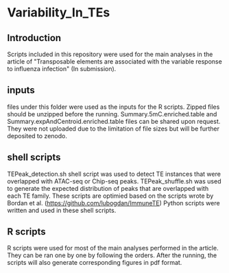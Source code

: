 # Variability_In_TEs

## Introduction
Scripts included in this repository were used for the main analyses in the article of "Transposable elements are associated with the variable response to influenza infection" (In submission).

## inputs
files under this folder were used as the inputs for the R scripts. Zipped files should be unzipped before the running. Summary.5mC.enriched.table and Summary.expAndCentroid.enriched.table files can be shared upon request. They were not uploaded due to the limitation of file sizes but will be further deposited to zenodo.

## shell scripts
TEPeak_detection.sh shell script was used to detect TE instances that were overlapped with ATAC-seq or Chip-seq peaks. 
TEPeak_shuffle.sh was used to generate the expected distribution of peaks that are overlapped with each TE family.
These scripts are optimied based on the scripts wrote by Bordan et al. (https://github.com/lubogdan/ImmuneTE) Python scripts were written and used in these shell scripts. 

## R scripts
R scripts were used for most of the main analyses performed in the article. They can be ran one by one by following the orders. After the running, the scripts will also generate corresponding figures in pdf format.


